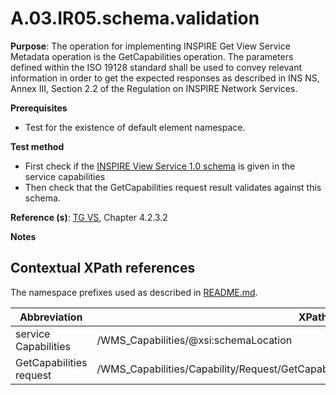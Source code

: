 # A.03.IR05.schema.validation

**Purpose**: The operation for implementing INSPIRE Get View Service Metadata operation is the GetCapabilities operation. The parameters defined within the ISO 19128 standard shall be used to convey relevant information in order to get the expected responses as described in INS NS, Annex III, Section 2.2 of the Regulation on INSPIRE Network Services.

**Prerequisites**

* Test for the existence of default element namespace.

**Test method**

* First check if the [INSPIRE View Service 1.0 schema](http://inspire.ec.europa.eu/schemas/inspire_vs/1.0/inspire_vs.xsd) is given in the service capabilities
* Then check that the GetCapabilities request result validates against this schema.

**Reference (s)**: [TG VS](README.md#ref_TG_VS), Chapter 4.2.3.2

**Notes**


## Contextual XPath references

The namespace prefixes used as described in [README.md](README.md#namespaces).

Abbreviation                                               |  XPath expression
---------------------------------------------------------- | -------------------------------------------------------------------------
service Capabilities <a name="service Capabilities"></a>   | /WMS_Capabilities/@xsi:schemaLocation
GetCapabilities request <a name="GetCapabilities request"></a>   | /WMS_Capabilities/Capability/Request/GetCapabilities/DCPType/HTTP/Get/OnlineResource/@xlink:href
